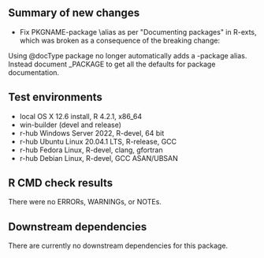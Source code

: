 ## Summary of new changes
* Fix PKGNAME-package \alias as per "Documenting packages" in
R-exts, which was broken as a consequence of the breaking change:

 Using @docType package no longer automatically adds a -package alias.
 Instead document _PACKAGE to get all the defaults for package
 documentation.

## Test environments
* local OS X 12.6 install, R 4.2.1, x86_64
* win-builder (devel and release)
* r-hub Windows Server 2022, R-devel, 64 bit
* r-hub Ubuntu Linux 20.04.1 LTS, R-release, GCC
* r-hub Fedora Linux, R-devel, clang, gfortran
* r-hub Debian Linux, R-devel, GCC ASAN/UBSAN

## R CMD check results
There were no ERRORs, WARNINGs, or NOTEs.

## Downstream dependencies
There are currently no downstream dependencies for this package.




